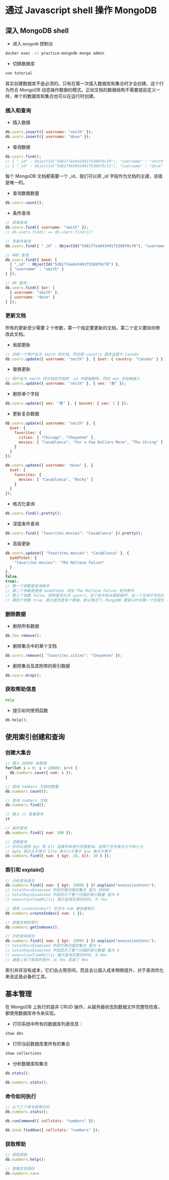 # 通过 Javascript shell 操作 MongoDB

## 深入 MongoDB shell
- 进入 `mongodb` 控制台
```bash
docker exec -it practice-mongodb mongo admin
```

- 切换数据库
```bash
use tutorial
```

其实创建数据库不是必须的。只有在第一次插入数据库和集合时才会创建。这个行为符合 MongoDB 动态操作数据的模式。正如文档的数据结构不需要提前定义一样，单个的数据库和集合也可以在运行时创建。

### 插入和查询
- 插入数据
```js
db.users.insert({ username: "smith" });
db.users.insert({ username: "dove" });
```

- 查询数据
```js
db.users.find();
// { "_id" : ObjectId("5d8177ee843491f5388f0cf0"), "username" : "smith" }
// { "_id" : ObjectId("5d81798d843491f5388f0cf1"), "username" : "dove" }
```
每个 MongoDB 文档都需要一个 _id，我们可以把 _id 字段作为文档的主键，该值是唯一的。

- 查询数据数量
```js
db.users.count();
```

- 条件查询
```js
// 简单查询
db.users.find({ username: "smith" });
// db.users.find() == db.users.find({})

// 多条件查询
db.users.find({ "_id" : ObjectId("5d8177ee843491f5388f0cf0"), "username" : "smith" });

// AND 查询
db.users.find({ $and: [
  { "_id" : ObjectId("5d8177ee843491f5388f0cf0") },
  { "username" : "smith" }
] });

// OR 查询
db.users.find({ $or: [
  { username: "smith" },
  { username: "dove" }
] });
```

### 更新文档
所有的更新至少需要 2 个参数，第一个指定要更新的文档，第二个定义要如何修改此文档。

- 局部更新
```js
// 找到一个用户名为 smith 的文档，然后把 country 属性设置为 Canada
db.users.update({ username: "smith" }, { $set: { country: "Canada" } });
```

- 替换更新
```js
// 用户名为 smith 的文档的字段除 _id 外都被删除，同时 sex 字段被插入
db.users.update({ username: "smith" }, { sex: "男" });
```

- 删除单个字段
```js
db.users.update({ sex: "男" }, { $unset: { sex: 1 } });
```

- 更新复杂数据
```js
db.users.update({ username: "smith" }, {
  $set: {
    favorites: {
      cities: [ "Chicago", "Cheyenne" ],
      movies: [ "Casablanca", "For a Few Dollars More", "The String" ]
    }
  }
});

db.users.update({ username: "dove" }, {
  $set: {
    favorites: {
      movies: [ "Casablanca", "Rocky" ]
    }
  }
});
```

- 格式化查询
```js
db.users.find().pretty();
```

- 深度条件查询
```js
db.users.find({ "favorites.movies": "Casablanca" }).pretty();
```

- 高级更新
```js
db.users.update({ "favorites.movies": "Casablanca" }, {
  $addToSet: {
    "favorites.movies": "The Maltese Falcon"
  }
}, 
false,
true);
// 第一个参数是查询条件
// 第二个参数是使用 $addToSet 添加 The Maltese Falcon 到列表中
// 第三个参数 false，控制是否允许 upsert。这个命令告诉更新操作，当一个文档不存在的时候是否插入它，这取决于更新操作是操作符更新还是替换更新；
// 第四个参数 true，表示是否是多个更新。默认情况下，MongoDB 更新只针对第一个匹配文档。
```

### 删除数据
- 删除所有数据
```js
db.foo.remove();
```

- 删除集合中的某个文档
```js
db.users.remove({ "favorites.cities": "Cheyenne" });
```

- 删除集合及其附带的索引数据
```js
db.users.drop();
```

### 获取帮助信息
```bash
help
```

- 提示如何使用函数
```js
db.help();
```

## 使用索引创建和查询

### 创建大集合
```js
// 插入 20000 条数据
for(let i = 0; i < 20000; i++) {
  db.numbers.save({ num: i });
}

// 查询 numbers 文档的数量
db.numbers.count();

// 查询 numbers 文档
db.numbers.find();

// 输入 it 查看更多
it

// 条件查询
db.numbers.find({ num: 500 });

// 范围查询
// 你可以使用 $gt 和 $lt 运算符来进行范围查询，这两个符号表示大于和小于。
// $gte 表示大于等于 $lte 表示小于等于 $ne 表示不等于
db.numbers.find({ num: { $gt: 20, $lt: 30 } });
```

### 索引和 explain()
```js
// 分析查询语句
db.numbers.find({ num: { $gt: 19995 } }).explain("executionStats");
// totalDocsExamined 字段代表扫描的集合 值为 20000
// totalKeysExamined 字段显示了整个扫描的索引数量 值为 0
// executionTimeMillis 表示查询花费的时间，为 7ms

// 使用 createIndex() 方法为 num 键创建索引
db.numbers.createIndex({ num: 1 });

// 查看文档的索引
db.numbers.getIndexes();

// 分析查询语句
db.numbers.find({ num: { $gt: 19995 } }).explain("executionStats");
// totalDocsExamined 字段代表扫描的集合 值为 4
// totalKeysExamined 字段显示了整个扫描的索引数量 值为 4
// executionTimeMillis 表示查询花费的时间，为 0ms
// 速度上有了极高的提升，从 7ms 变成了 0ms
```

索引并非没有成本，它们会占用空间，而且会让插入成本稍微提升，对于查询优化来说这是必备的工具。

## 基本管理
在 MongoDB 上执行的是非 CRUD 操作，从服务器状态到数据文件完整性检查，都使用数据库命令来实现。

- 打印系统中所有的数据库列表信息：
```js
show dbs
```

- 打印当前数据库里所有的集合
```js
show collections
```

- 分析数据库和集合
```js
db.stats();

db.numbers.stats();
```

### 命令如何执行
```js
// 以下三个命令是等价的
db.numbers.stats();

db.runCommand({ collstats: "numbers" });

db.$cmd.findOne({ collstats: "numbers" });
```

### 获取帮助
```js
// 获取帮助
db.numbers.help();

// 查看实现源码
db.numbers.save
```